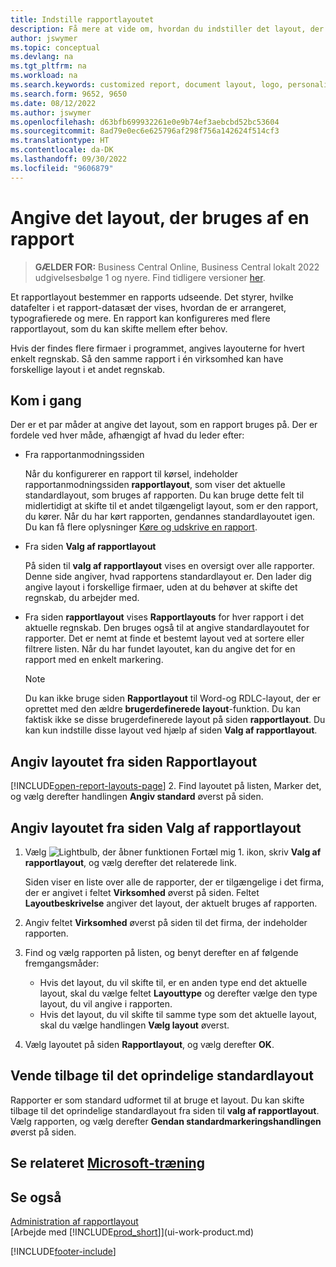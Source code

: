 ```yaml
---
title: Indstille rapportlayoutet
description: Få mere at vide om, hvordan du indstiller det layout, der bruges i en rapport, til at få vist udskrift og udskrive.
author: jswymer
ms.topic: conceptual
ms.devlang: na
ms.tgt_pltfrm: na
ms.workload: na
ms.search.keywords: customized report, document layout, logo, personalize
ms.search.form: 9652, 9650
ms.date: 08/12/2022
ms.author: jswymer
ms.openlocfilehash: d63bfb699932261e0e9b74ef3aebcbd52bc53604
ms.sourcegitcommit: 8ad79e0ec6e625796af298f756a142624f514cf3
ms.translationtype: HT
ms.contentlocale: da-DK
ms.lasthandoff: 09/30/2022
ms.locfileid: "9606879"
---
```

# <a name="setting-the-layout-used-by-a-report" /><a name="setting-the-layout-used-by-a-report"></a>Angive det layout, der bruges af en rapport

> **GÆLDER FOR:** Business Central Online, Business Central lokalt 2022 udgivelsesbølge 1 og nyere. Find tidligere versioner [her](ui-how-change-layout-currently-used-report.md).

Et rapportlayout bestemmer en rapports udseende. Det styrer, hvilke datafelter i et rapport-datasæt der vises, hvordan de er arrangeret, typografierede og mere. En rapport kan konfigureres med flere rapportlayout, som du kan skifte mellem efter behov.

Hvis der findes flere firmaer i programmet, angives layouterne for hvert enkelt regnskab. Så den samme rapport i én virksomhed kan have forskellige layout i et andet regnskab.

## <a name="get-started" /><a name="get-started"></a>Kom i gang

Der er et par måder at angive det layout, som en rapport bruges på. Der er fordele ved hver måde, afhængigt af hvad du leder efter: 

- Fra rapportanmodningssiden

  Når du konfigurerer en rapport til kørsel, indeholder rapportanmodningssiden **rapportlayout**, som viser det aktuelle standardlayout, som bruges af rapporten. Du kan bruge dette felt til midlertidigt at skifte til et andet tilgængeligt layout, som er den rapport, du kører. Når du har kørt rapporten, gendannes standardlayoutet igen. Du kan få flere oplysninger [Køre og udskrive en rapport](ui-work-report.md#switching-the-report-layout).

- Fra siden **Valg af rapportlayout**

  På siden til **valg af rapportlayout** vises en oversigt over alle rapporter. Denne side angiver, hvad rapportens standardlayout er. Den lader dig angive layout i forskellige firmaer, uden at du behøver at skifte det regnskab, du arbejder med.

- Fra siden **rapportlayout** vises **Rapportlayouts** for hver rapport i det aktuelle regnskab. Den bruges også til at angive standardlayoutet for rapporter. Det er nemt at finde et bestemt layout ved at sortere eller filtrere listen. Når du har fundet layoutet, kan du angive det for en rapport med en enkelt markering.

  > [!NOTE]
  > Du kan ikke bruge siden **Rapportlayout** til Word-og RDLC-layout, der er oprettet med den ældre **brugerdefinerede layout**-funktion. Du kan faktisk ikke se disse brugerdefinerede layout på siden **rapportlayout**. Du kan kun indstille disse layout ved hjælp af siden **Valg af rapportlayout**.

## <a name="set-the-layout-from-the-report-layouts-page" /><a name="set-the-layout-from-the-report-layouts-page"></a>Angiv layoutet fra siden Rapportlayout

[!INCLUDE[open-report-layouts-page](includes/open-report-layouts-page.md)]
2. Find layoutet på listen, Marker det, og vælg derefter handlingen **Angiv standard** øverst på siden.

## <a name="set-the-layout-from-report-layout-selection-page" /><a name="set-the-layout-from-report-layout-selection-page"></a>Angiv layoutet fra siden Valg af rapportlayout

1. Vælg ![Lightbulb, der åbner funktionen Fortæl mig 1.](media/ui-search/search_small.png "Fortæl mig, hvad du vil foretage dig") ikon, skriv **Valg af rapportlayout**, og vælg derefter det relaterede link.
  
   Siden viser en liste over alle de rapporter, der er tilgængelige i det firma, der er angivet i feltet **Virksomhed** øverst på siden. Feltet **Layoutbeskrivelse** angiver det layout, der aktuelt bruges af rapporten.
2. Angiv feltet **Virksomhed** øverst på siden til det firma, der indeholder rapporten.
3. Find og vælg rapporten på listen, og benyt derefter en af følgende fremgangsmåder:

   - Hvis det layout, du vil skifte til, er en anden type end det aktuelle layout, skal du vælge feltet **Layouttype** og derefter vælge den type layout, du vil angive i rapporten. 
   - Hvis det layout, du vil skifte til samme type som det aktuelle layout, skal du vælge handlingen **Vælg layout** øverst.

4. Vælg layoutet på siden **Rapportlayout**, og vælg derefter **OK**.

## <a name="revert-to-the-original-default-layout" /><a name="revert-to-the-original-default-layout"></a>Vende tilbage til det oprindelige standardlayout

Rapporter er som standard udformet til at bruge et layout. Du kan skifte tilbage til det oprindelige standardlayout fra siden til **valg af rapportlayout**. Vælg rapporten, og vælg derefter **Gendan standardmarkeringshandlingen** øverst på siden.

## <a name="see-related-microsoft-trainingtrainingmoduleschange-documents-dynamics-365-business-centralindex" /><a name="see-related-microsoft-training"></a>Se relateret [Microsoft-træning](/training/modules/change-documents-dynamics-365-business-central/index)

## <a name="see-also" /><a name="see-also"></a>Se også

[Administration af rapportlayout](ui-manage-report-layouts.md)  
[Arbejde med [!INCLUDE[prod_short](includes/prod_short.md)]](ui-work-product.md)

[!INCLUDE[footer-include](includes/footer-banner.md)]
